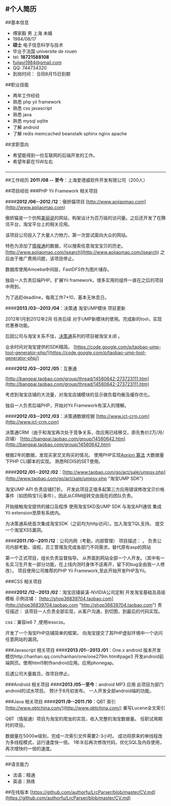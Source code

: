#个人简历
----------------------------

##基本信息
- 傅家毅 男 上海 未婚
- 1984/08/17
- **硕士** 电子信息科学与技术
- 毕业于法国 universite de rouen
- tel: **18721588108**
- fujiayi1984@gmail.com
- QQ: 744734320
- 到岗时间： 合同8月15日到期

##职业技能
- 两年工作经验
- 熟悉 php yii framework
- 熟悉 css javascript
- 熟悉 java
- 熟悉 mysql sqlite
- 了解 android
- 了解 redis memcached beanstalk sphinx nginx apache

##求职意向
- 希望能得到一份互联网的后端开发的工作。
- 希望年薪在15W左右

###
-----------------------------------------------------------------
##工作经历
**2011 /08 -- 至今**：上海爱德威软件开发有限公司（200人）

##项目经验
###PHP Yii Framework 相关项目

####**2012 /06--2012 /12**：傲娇猫项目 [http://www.aojiaomao.com](http://www.aojiaomao.com)

傲娇猫是一个仿照[美丽说](http://www.meilishuo.com "美丽说")的网站，构架设计为百万级的访问量。之后还开发了在腾讯平台，淘宝平台上的相关应用。

该项目公司投入了大量人力物力，第一次尝试面向大众的网站。

特色为添加了[情报通](http://www.qbtchina.com/)的数据，可以搜索任意淘宝宝贝的历史。[http://www.aojiaomao.com/isearch](http://www.aojiaomao.com/isearch)
之后由于推广费用问题，该项目停止。

数据库使用Amoeba中间层，FastDFS作为图片储存。

独自一人负责后端PHP。扩展Yii framework，很多实用的组件一直在之后的项目中用到。

为了追赶deadline，每周工作7*10，基本无休息日。

####**2013 /03--2013 /04**：决策通 淘宝UMP模块 项目更新

2012年1月到2012年2月 任务后续
对于UMP新模块的使用。完成新的tool，实现优惠券功能。

后因公司与淘宝关系不佳，[决策通](http://www.jct-crm.com "决策通")系列的项目被淘宝关闭
。

业余时间对淘宝提供的SDK精简。
[https://code.google.com/p/taobao-ump-tool-generator-php/](https://code.google.com/p/taobao-ump-tool-generator-php/)

####**2012 /03--2012 /05**：互惠通

[http://bangpai.taobao.com/group/thread/14560642-273723111.htm](http://bangpai.taobao.com/group/thread/14560642-273723111.htm)

考虑到淘宝店铺的大流量，对淘宝店铺模块的显示做负载均衡及缓存优化。

独自一人负责后端PHP，开始对Yii Framework有深入的理解。

####**2012 /03--2012 /03**：决策通数据挖掘 [http://www.jct-crm.com](http://www.jct-crm.com)

决策通CRM（由于和淘宝再次处于竞争关系，改应用已经移交，原先售价2万/月/店铺）
[http://bangpai.taobao.com/group/14560642.htm](http://bangpai.taobao.com/group/14560642.htm)

根据2年的数据，发现买家交叉购买的情况。
使用PHP实现[Apriori 算法](http://en.wikipedia.org/wiki/Apriori_algorithm "Apriori 算法")
大数据量下PHP CLI脚本的实现。
熟悉REDIS的SET使用。

####**2012 /01--2012 /02**：[http://www.taobao.com/go/act/sale/umpsy.php](http://www.taobao.com/go/act/sale/umpsy.php "淘宝UMP SDK")

淘宝UMP API 负责店铺打折。
开发此项目正值多起第三方应用错误修改宝贝价格事件（如团购宝1元事件），因此从CRM组转交由我在的团队负责。

开始接触淘宝提供的接口及程序
使用淘宝SKD及UMP SDK 与淘宝API通信
集成Yii extension至原有系统内。

为决策通系统首次集成淘宝SDK（之前均为http访问）。加入淘宝TQL支持。
提交一个淘宝XSS漏洞。

####**2011 /10--2011 /12**：公司内网（考勤，内部管理）
项目描述：   。
负责公司内部考勤，请假，员工管理及完成各部门不同需求。替代原有asp的网站

第一个正式项目，组长负责监督指导。
从界面到网站全部一个人开发。（其中有一名实习生开发一部分功能，在上线内测时身体不适离开，留下的bug全由我一人修改）。
项目使用公司推荐的PHP Yii Framework,至此开始开发PHP及Yii。

###CSS 相关项目

####**2012 /12--2013 /02**：淘宝店铺装潢-NVIDIA公司定制
开发淘宝基础及高级模板
示例店铺：
[http://shop36839704.taobao.com](http://shop36839704.taobao.com "http://shop36839704.taobao.com")
责任描述：   该项目一人负责全部实现，从客户沟通，到切图，到最后的代码实现。

css：兼容ie6 7 ,使用lesscss。

开发了一个淘宝PHP店铺简单的框架。
向淘宝提交了其PHP虚拟环境中一个访问任意网站的漏洞。

###Javascript 相关项目
####**2013 /01--2013 /01**：One.x android 版本开发
模仿http://hanhan.qq.com/hanhan/one/one279m.htm#page3
开发android前端网页。使用html5制作android应用。应用phonegap。

后遇公司大量裁员，改项目停止。


###Android 相关项目
####**2013 /05--至今**：android MP3 应用
此项目为部门android的试水项目。
预计于8月初发布。
一人开发全部android端的功能。

###Java 相关项目
####**2011 /8--2011 /10**：QBT 索引 [http://www.qbtchina.com/](http://www.qbtchina.com/)
重写Lucene全文索引

QBT（情报通）项目为淘宝的爬虫的实现，收入完整的淘宝数据量。
任职试用期时的项目。

数据量在5000w级别，完成一次索引文件需要2-3小时。
成功将原来的单线程改为多线程模式，运行速度快一倍。
1年半后再次修改代码，优化SQL及内存使用，再次增快约一倍的速度。

-------------------------------------------------------------------
##语言能力
- 法语：精通
- 英语：熟练

##在线版本
[https://github.com/authorfu/LrcParser/blob/master/CV.md](https://github.com/authorfu/LrcParser/blob/master/CV.md)
